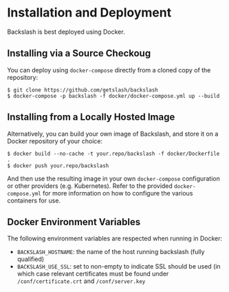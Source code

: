 # Installation and Deployment

Backslash is best deployed using Docker.

## Installing via a Source Checkoug

You can deploy using `docker-compose` directly from a cloned copy of the repository:

```
$ git clone https://github.com/getslash/backslash
$ docker-compose -p backslash -f docker/docker-compose.yml up --build
```

## Installing from a Locally Hosted Image

Alternatively, you can build your own image of Backslash, and store it on a Docker repository of your choice:

```
$ docker build --no-cache -t your.repo/backslash -f docker/Dockerfile .
$ docker push your.repo/backslash
```

And then use the resulting image in your own `docker-compose` configuration or other providers (e.g. Kubernetes).
Refer to the provided `docker-compose.yml` for more information on how to configure the various containers for use.

## Docker Environment Variables

The following environment variables are respected when running in Docker:

* `BACKSLASH_HOSTNAME`: the name of the host running backslash (fully qualified)
* `BACKSLASH_USE_SSL`: set to non-empty to indicate SSL should be used (in which case relevant certificates must be found under `/conf/certificate.crt` and `/conf/server.key`
